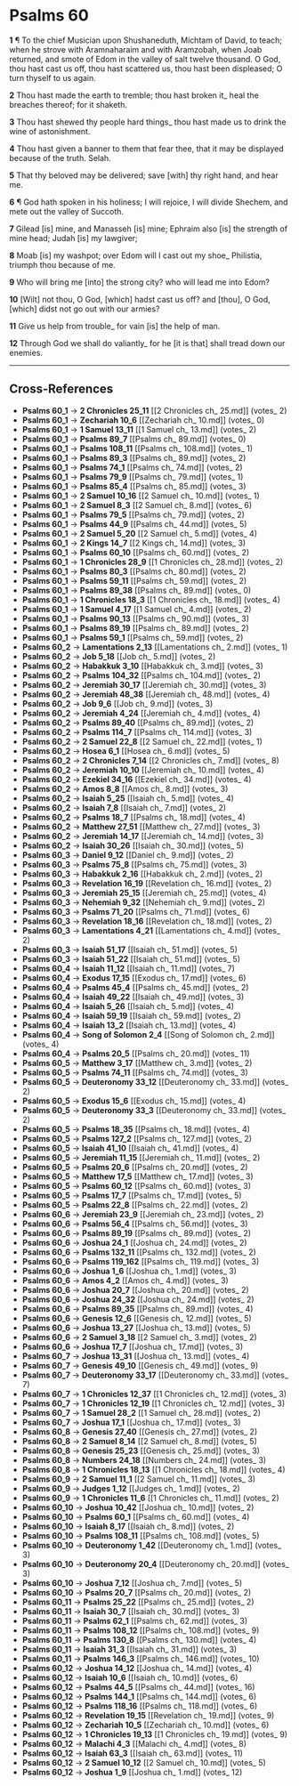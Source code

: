 # Psalms 60

**1** ¶ To the chief Musician upon Shushaneduth, Michtam of David, to teach; when he strove with Aramnaharaim and with Aramzobah, when Joab returned, and smote of Edom in the valley of salt twelve thousand. O God, thou hast cast us off, thou hast scattered us, thou hast been displeased; O turn thyself to us again.

**2** Thou hast made the earth to tremble; thou hast broken it_ heal the breaches thereof; for it shaketh.

**3** Thou hast shewed thy people hard things_ thou hast made us to drink the wine of astonishment.

**4** Thou hast given a banner to them that fear thee, that it may be displayed because of the truth. Selah.

**5** That thy beloved may be delivered; save [with] thy right hand, and hear me.

**6** ¶ God hath spoken in his holiness; I will rejoice, I will divide Shechem, and mete out the valley of Succoth.

**7** Gilead [is] mine, and Manasseh [is] mine; Ephraim also [is] the strength of mine head; Judah [is] my lawgiver;

**8** Moab [is] my washpot; over Edom will I cast out my shoe_ Philistia, triumph thou because of me.

**9** Who will bring me [into] the strong city? who will lead me into Edom?

**10** [Wilt] not thou, O God, [which] hadst cast us off? and [thou], O God, [which] didst not go out with our armies?

**11** Give us help from trouble_ for vain [is] the help of man.

**12** Through God we shall do valiantly_ for he [it is that] shall tread down our enemies.

---

## Cross-References

- **Psalms 60_1** → **2 Chronicles 25_11** [[2 Chronicles ch_ 25.md]] (votes_ 2)
- **Psalms 60_1** → **Zechariah 10_6** [[Zechariah ch_ 10.md]] (votes_ 0)
- **Psalms 60_1** → **1 Samuel 13_11** [[1 Samuel ch_ 13.md]] (votes_ 2)
- **Psalms 60_1** → **Psalms 89_7** [[Psalms ch_ 89.md]] (votes_ 0)
- **Psalms 60_1** → **Psalms 108_11** [[Psalms ch_ 108.md]] (votes_ 1)
- **Psalms 60_1** → **Psalms 89_3** [[Psalms ch_ 89.md]] (votes_ 2)
- **Psalms 60_1** → **Psalms 74_1** [[Psalms ch_ 74.md]] (votes_ 2)
- **Psalms 60_1** → **Psalms 79_9** [[Psalms ch_ 79.md]] (votes_ 1)
- **Psalms 60_1** → **Psalms 85_4** [[Psalms ch_ 85.md]] (votes_ 3)
- **Psalms 60_1** → **2 Samuel 10_16** [[2 Samuel ch_ 10.md]] (votes_ 1)
- **Psalms 60_1** → **2 Samuel 8_3** [[2 Samuel ch_ 8.md]] (votes_ 6)
- **Psalms 60_1** → **Psalms 79_5** [[Psalms ch_ 79.md]] (votes_ 2)
- **Psalms 60_1** → **Psalms 44_9** [[Psalms ch_ 44.md]] (votes_ 5)
- **Psalms 60_1** → **2 Samuel 5_20** [[2 Samuel ch_ 5.md]] (votes_ 4)
- **Psalms 60_1** → **2 Kings 14_7** [[2 Kings ch_ 14.md]] (votes_ 3)
- **Psalms 60_1** → **Psalms 60_10** [[Psalms ch_ 60.md]] (votes_ 2)
- **Psalms 60_1** → **1 Chronicles 28_9** [[1 Chronicles ch_ 28.md]] (votes_ 2)
- **Psalms 60_1** → **Psalms 80_3** [[Psalms ch_ 80.md]] (votes_ 2)
- **Psalms 60_1** → **Psalms 59_11** [[Psalms ch_ 59.md]] (votes_ 2)
- **Psalms 60_1** → **Psalms 89_38** [[Psalms ch_ 89.md]] (votes_ 0)
- **Psalms 60_1** → **1 Chronicles 18_3** [[1 Chronicles ch_ 18.md]] (votes_ 4)
- **Psalms 60_1** → **1 Samuel 4_17** [[1 Samuel ch_ 4.md]] (votes_ 2)
- **Psalms 60_1** → **Psalms 90_13** [[Psalms ch_ 90.md]] (votes_ 3)
- **Psalms 60_1** → **Psalms 89_19** [[Psalms ch_ 89.md]] (votes_ 2)
- **Psalms 60_1** → **Psalms 59_1** [[Psalms ch_ 59.md]] (votes_ 2)
- **Psalms 60_2** → **Lamentations 2_13** [[Lamentations ch_ 2.md]] (votes_ 1)
- **Psalms 60_2** → **Job 5_18** [[Job ch_ 5.md]] (votes_ 2)
- **Psalms 60_2** → **Habakkuk 3_10** [[Habakkuk ch_ 3.md]] (votes_ 3)
- **Psalms 60_2** → **Psalms 104_32** [[Psalms ch_ 104.md]] (votes_ 2)
- **Psalms 60_2** → **Jeremiah 30_17** [[Jeremiah ch_ 30.md]] (votes_ 3)
- **Psalms 60_2** → **Jeremiah 48_38** [[Jeremiah ch_ 48.md]] (votes_ 4)
- **Psalms 60_2** → **Job 9_6** [[Job ch_ 9.md]] (votes_ 3)
- **Psalms 60_2** → **Jeremiah 4_24** [[Jeremiah ch_ 4.md]] (votes_ 4)
- **Psalms 60_2** → **Psalms 89_40** [[Psalms ch_ 89.md]] (votes_ 2)
- **Psalms 60_2** → **Psalms 114_7** [[Psalms ch_ 114.md]] (votes_ 3)
- **Psalms 60_2** → **2 Samuel 22_8** [[2 Samuel ch_ 22.md]] (votes_ 1)
- **Psalms 60_2** → **Hosea 6_1** [[Hosea ch_ 6.md]] (votes_ 5)
- **Psalms 60_2** → **2 Chronicles 7_14** [[2 Chronicles ch_ 7.md]] (votes_ 8)
- **Psalms 60_2** → **Jeremiah 10_10** [[Jeremiah ch_ 10.md]] (votes_ 4)
- **Psalms 60_2** → **Ezekiel 34_16** [[Ezekiel ch_ 34.md]] (votes_ 4)
- **Psalms 60_2** → **Amos 8_8** [[Amos ch_ 8.md]] (votes_ 3)
- **Psalms 60_2** → **Isaiah 5_25** [[Isaiah ch_ 5.md]] (votes_ 4)
- **Psalms 60_2** → **Isaiah 7_8** [[Isaiah ch_ 7.md]] (votes_ 2)
- **Psalms 60_2** → **Psalms 18_7** [[Psalms ch_ 18.md]] (votes_ 4)
- **Psalms 60_2** → **Matthew 27_51** [[Matthew ch_ 27.md]] (votes_ 3)
- **Psalms 60_2** → **Jeremiah 14_17** [[Jeremiah ch_ 14.md]] (votes_ 3)
- **Psalms 60_2** → **Isaiah 30_26** [[Isaiah ch_ 30.md]] (votes_ 5)
- **Psalms 60_3** → **Daniel 9_12** [[Daniel ch_ 9.md]] (votes_ 2)
- **Psalms 60_3** → **Psalms 75_8** [[Psalms ch_ 75.md]] (votes_ 3)
- **Psalms 60_3** → **Habakkuk 2_16** [[Habakkuk ch_ 2.md]] (votes_ 2)
- **Psalms 60_3** → **Revelation 16_19** [[Revelation ch_ 16.md]] (votes_ 2)
- **Psalms 60_3** → **Jeremiah 25_15** [[Jeremiah ch_ 25.md]] (votes_ 4)
- **Psalms 60_3** → **Nehemiah 9_32** [[Nehemiah ch_ 9.md]] (votes_ 2)
- **Psalms 60_3** → **Psalms 71_20** [[Psalms ch_ 71.md]] (votes_ 6)
- **Psalms 60_3** → **Revelation 18_16** [[Revelation ch_ 18.md]] (votes_ 2)
- **Psalms 60_3** → **Lamentations 4_21** [[Lamentations ch_ 4.md]] (votes_ 2)
- **Psalms 60_3** → **Isaiah 51_17** [[Isaiah ch_ 51.md]] (votes_ 5)
- **Psalms 60_3** → **Isaiah 51_22** [[Isaiah ch_ 51.md]] (votes_ 5)
- **Psalms 60_4** → **Isaiah 11_12** [[Isaiah ch_ 11.md]] (votes_ 7)
- **Psalms 60_4** → **Exodus 17_15** [[Exodus ch_ 17.md]] (votes_ 6)
- **Psalms 60_4** → **Psalms 45_4** [[Psalms ch_ 45.md]] (votes_ 2)
- **Psalms 60_4** → **Isaiah 49_22** [[Isaiah ch_ 49.md]] (votes_ 3)
- **Psalms 60_4** → **Isaiah 5_26** [[Isaiah ch_ 5.md]] (votes_ 4)
- **Psalms 60_4** → **Isaiah 59_19** [[Isaiah ch_ 59.md]] (votes_ 2)
- **Psalms 60_4** → **Isaiah 13_2** [[Isaiah ch_ 13.md]] (votes_ 4)
- **Psalms 60_4** → **Song of Solomon 2_4** [[Song of Solomon ch_ 2.md]] (votes_ 4)
- **Psalms 60_4** → **Psalms 20_5** [[Psalms ch_ 20.md]] (votes_ 11)
- **Psalms 60_5** → **Matthew 3_17** [[Matthew ch_ 3.md]] (votes_ 2)
- **Psalms 60_5** → **Psalms 74_11** [[Psalms ch_ 74.md]] (votes_ 3)
- **Psalms 60_5** → **Deuteronomy 33_12** [[Deuteronomy ch_ 33.md]] (votes_ 2)
- **Psalms 60_5** → **Exodus 15_6** [[Exodus ch_ 15.md]] (votes_ 4)
- **Psalms 60_5** → **Deuteronomy 33_3** [[Deuteronomy ch_ 33.md]] (votes_ 2)
- **Psalms 60_5** → **Psalms 18_35** [[Psalms ch_ 18.md]] (votes_ 4)
- **Psalms 60_5** → **Psalms 127_2** [[Psalms ch_ 127.md]] (votes_ 2)
- **Psalms 60_5** → **Isaiah 41_10** [[Isaiah ch_ 41.md]] (votes_ 4)
- **Psalms 60_5** → **Jeremiah 11_15** [[Jeremiah ch_ 11.md]] (votes_ 2)
- **Psalms 60_5** → **Psalms 20_6** [[Psalms ch_ 20.md]] (votes_ 2)
- **Psalms 60_5** → **Matthew 17_5** [[Matthew ch_ 17.md]] (votes_ 3)
- **Psalms 60_5** → **Psalms 60_12** [[Psalms ch_ 60.md]] (votes_ 3)
- **Psalms 60_5** → **Psalms 17_7** [[Psalms ch_ 17.md]] (votes_ 5)
- **Psalms 60_5** → **Psalms 22_8** [[Psalms ch_ 22.md]] (votes_ 2)
- **Psalms 60_6** → **Jeremiah 23_9** [[Jeremiah ch_ 23.md]] (votes_ 2)
- **Psalms 60_6** → **Psalms 56_4** [[Psalms ch_ 56.md]] (votes_ 3)
- **Psalms 60_6** → **Psalms 89_19** [[Psalms ch_ 89.md]] (votes_ 2)
- **Psalms 60_6** → **Joshua 24_1** [[Joshua ch_ 24.md]] (votes_ 2)
- **Psalms 60_6** → **Psalms 132_11** [[Psalms ch_ 132.md]] (votes_ 2)
- **Psalms 60_6** → **Psalms 119_162** [[Psalms ch_ 119.md]] (votes_ 3)
- **Psalms 60_6** → **Joshua 1_6** [[Joshua ch_ 1.md]] (votes_ 3)
- **Psalms 60_6** → **Amos 4_2** [[Amos ch_ 4.md]] (votes_ 3)
- **Psalms 60_6** → **Joshua 20_7** [[Joshua ch_ 20.md]] (votes_ 2)
- **Psalms 60_6** → **Joshua 24_32** [[Joshua ch_ 24.md]] (votes_ 2)
- **Psalms 60_6** → **Psalms 89_35** [[Psalms ch_ 89.md]] (votes_ 4)
- **Psalms 60_6** → **Genesis 12_6** [[Genesis ch_ 12.md]] (votes_ 5)
- **Psalms 60_6** → **Joshua 13_27** [[Joshua ch_ 13.md]] (votes_ 5)
- **Psalms 60_6** → **2 Samuel 3_18** [[2 Samuel ch_ 3.md]] (votes_ 2)
- **Psalms 60_6** → **Joshua 17_7** [[Joshua ch_ 17.md]] (votes_ 3)
- **Psalms 60_7** → **Joshua 13_31** [[Joshua ch_ 13.md]] (votes_ 4)
- **Psalms 60_7** → **Genesis 49_10** [[Genesis ch_ 49.md]] (votes_ 9)
- **Psalms 60_7** → **Deuteronomy 33_17** [[Deuteronomy ch_ 33.md]] (votes_ 7)
- **Psalms 60_7** → **1 Chronicles 12_37** [[1 Chronicles ch_ 12.md]] (votes_ 3)
- **Psalms 60_7** → **1 Chronicles 12_19** [[1 Chronicles ch_ 12.md]] (votes_ 3)
- **Psalms 60_7** → **1 Samuel 28_2** [[1 Samuel ch_ 28.md]] (votes_ 2)
- **Psalms 60_7** → **Joshua 17_1** [[Joshua ch_ 17.md]] (votes_ 3)
- **Psalms 60_8** → **Genesis 27_40** [[Genesis ch_ 27.md]] (votes_ 2)
- **Psalms 60_8** → **2 Samuel 8_14** [[2 Samuel ch_ 8.md]] (votes_ 5)
- **Psalms 60_8** → **Genesis 25_23** [[Genesis ch_ 25.md]] (votes_ 3)
- **Psalms 60_8** → **Numbers 24_18** [[Numbers ch_ 24.md]] (votes_ 3)
- **Psalms 60_8** → **1 Chronicles 18_13** [[1 Chronicles ch_ 18.md]] (votes_ 4)
- **Psalms 60_9** → **2 Samuel 11_1** [[2 Samuel ch_ 11.md]] (votes_ 3)
- **Psalms 60_9** → **Judges 1_12** [[Judges ch_ 1.md]] (votes_ 2)
- **Psalms 60_9** → **1 Chronicles 11_6** [[1 Chronicles ch_ 11.md]] (votes_ 2)
- **Psalms 60_10** → **Joshua 10_42** [[Joshua ch_ 10.md]] (votes_ 2)
- **Psalms 60_10** → **Psalms 60_1** [[Psalms ch_ 60.md]] (votes_ 4)
- **Psalms 60_10** → **Isaiah 8_17** [[Isaiah ch_ 8.md]] (votes_ 2)
- **Psalms 60_10** → **Psalms 108_11** [[Psalms ch_ 108.md]] (votes_ 5)
- **Psalms 60_10** → **Deuteronomy 1_42** [[Deuteronomy ch_ 1.md]] (votes_ 3)
- **Psalms 60_10** → **Deuteronomy 20_4** [[Deuteronomy ch_ 20.md]] (votes_ 3)
- **Psalms 60_10** → **Joshua 7_12** [[Joshua ch_ 7.md]] (votes_ 5)
- **Psalms 60_10** → **Psalms 20_7** [[Psalms ch_ 20.md]] (votes_ 2)
- **Psalms 60_11** → **Psalms 25_22** [[Psalms ch_ 25.md]] (votes_ 2)
- **Psalms 60_11** → **Isaiah 30_7** [[Isaiah ch_ 30.md]] (votes_ 3)
- **Psalms 60_11** → **Psalms 62_1** [[Psalms ch_ 62.md]] (votes_ 3)
- **Psalms 60_11** → **Psalms 108_12** [[Psalms ch_ 108.md]] (votes_ 9)
- **Psalms 60_11** → **Psalms 130_8** [[Psalms ch_ 130.md]] (votes_ 4)
- **Psalms 60_11** → **Isaiah 31_3** [[Isaiah ch_ 31.md]] (votes_ 3)
- **Psalms 60_11** → **Psalms 146_3** [[Psalms ch_ 146.md]] (votes_ 10)
- **Psalms 60_12** → **Joshua 14_12** [[Joshua ch_ 14.md]] (votes_ 4)
- **Psalms 60_12** → **Isaiah 10_6** [[Isaiah ch_ 10.md]] (votes_ 6)
- **Psalms 60_12** → **Psalms 44_5** [[Psalms ch_ 44.md]] (votes_ 16)
- **Psalms 60_12** → **Psalms 144_1** [[Psalms ch_ 144.md]] (votes_ 6)
- **Psalms 60_12** → **Psalms 118_16** [[Psalms ch_ 118.md]] (votes_ 6)
- **Psalms 60_12** → **Revelation 19_15** [[Revelation ch_ 19.md]] (votes_ 9)
- **Psalms 60_12** → **Zechariah 10_5** [[Zechariah ch_ 10.md]] (votes_ 6)
- **Psalms 60_12** → **1 Chronicles 19_13** [[1 Chronicles ch_ 19.md]] (votes_ 9)
- **Psalms 60_12** → **Malachi 4_3** [[Malachi ch_ 4.md]] (votes_ 8)
- **Psalms 60_12** → **Isaiah 63_3** [[Isaiah ch_ 63.md]] (votes_ 11)
- **Psalms 60_12** → **2 Samuel 10_12** [[2 Samuel ch_ 10.md]] (votes_ 5)
- **Psalms 60_12** → **Joshua 1_9** [[Joshua ch_ 1.md]] (votes_ 12)
